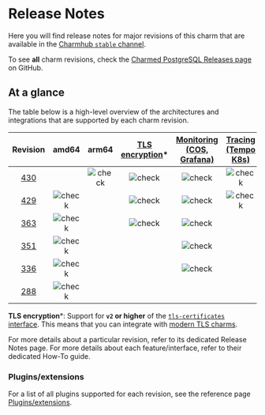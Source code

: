 # Release Notes
Here you will find release notes for major revisions of this charm that are available in the [Charmhub `stable` channel](https://juju.is/docs/juju/channel#heading--risk).

To see  **all** charm revisions, check the [Charmed PostgreSQL Releases page](https://github.com/canonical/postgresql-operator/releases) on GitHub.

## At a glance

The table below is a high-level overview of the architectures and integrations that are supported by each charm revision. 

| Revision | amd64 | arm64 | [TLS  encryption](/t/9685)* | [Monitoring (COS, Grafana)](/t/10600)  | [Tracing (Tempo K8s)](/t/14521)  |
|:--------:|:-----:|:-----:|:--------------------:|:---------------:|:--------------------:|
| [430](/t/14067) |  | ![check] | ![check] | ![check] | ![check] |
| [429](/t/14067) | ![check] |  | ![check] | ![check] | ![check] |
| [363](/t/13124) | ![check] |  | ![check] | ![check] |  |
| [351](/t/12823) | ![check] |  |  | ![check] |  |
| [336](/t/11877) | ![check] |  |  | ![check] |  |
| [288](/t/11876) | ![check] |  |  |  |  |



**TLS encryption***: Support for **`v2` or higher** of the [`tls-certificates` interface](https://charmhub.io/tls-certificates-interface/libraries/tls_certificates). This means that you can integrate with [modern TLS charms](https://charmhub.io/topics/security-with-x-509-certificates).

For more details about a particular revision, refer to its dedicated Release Notes page.
For more details about each feature/interface, refer to their dedicated How-To guide.

### Plugins/extensions

For a list of all plugins supported for each revision, see the reference page [Plugins/extensions](/t/10946).

<!-- BADGES -->
[check]: https://img.shields.io/badge/%E2%9C%93-brightgreen
[cross]: https://img.shields.io/badge/x-white